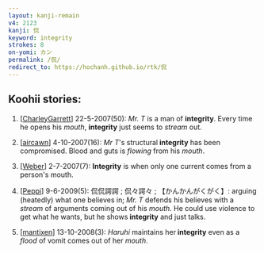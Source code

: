 ```yaml
---
layout: kanji-remain
v4: 2123
kanji: 侃
keyword: integrity
strokes: 8
on-yomi: カン
permalink: /侃/
redirect_to: https://hochanh.github.io/rtk/侃
---
```


## Koohii stories: 

1) [<a href="http://kanji.koohii.com/profile/CharleyGarrett">CharleyGarrett</a>] 22-5-2007(50): <em>Mr. T</em> is a man of <strong>integrity</strong>. Every time he opens his <em>mouth</em>, <strong>integrity</strong> just seems to <em>stream</em> out.

2) [<a href="http://kanji.koohii.com/profile/aircawn">aircawn</a>] 4-10-2007(16): <em>Mr T</em>&#039;s structural<strong> integrity</strong> has been compromised. Blood and guts is <em>flowing</em> from his <em>mouth</em>.

3) [<a href="http://kanji.koohii.com/profile/Weber">Weber</a>] 2-7-2007(7): <strong>Integrity</strong> is when only one current comes from a person&#039;s mouth.

4) [<a href="http://kanji.koohii.com/profile/Peppi">Peppi</a>] 9-6-2009(5): 侃侃諤諤 ; 侃々諤々 ; 【かんかんがくがく】: arguing (heatedly) what one believes in; <em>Mr. T</em> defends his believes with a <em>stream</em> of arguments coming out of his <em>mouth</em>. He could use violence to get what he wants, but he shows<strong> integrity</strong> and just talks.

5) [<a href="http://kanji.koohii.com/profile/mantixen">mantixen</a>] 13-10-2008(3): <em>Haruhi</em> maintains her<strong> integrity</strong> even as a <em>flood</em> of vomit comes out of her <em>mouth</em>.

